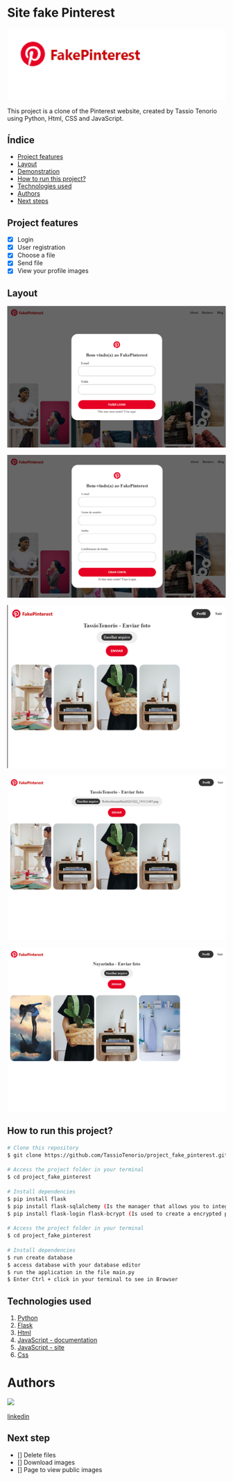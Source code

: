 # Site fake Pinterest
<img style="width:600px" src="img/banner2.png">



This project is a clone of the Pinterest website,
created by Tassio Tenorio using Python, Html, CSS and JavaScript.

## Índice

- <a href="#functionalities">Project features</a>
- <a href="#layout">Layout</a>
- <a href="#demonstration">Demonstration</a>
- <a href="#run">How to run this project?</a>
- <a href="#tecnologies">Technologies used</a>
- <a href="#author">Authors</a>
- <a href="#steps">Next steps</a>

## Project features

-[x] Login
-[x] User registration
-[x] Choose a file
-[x] Send file
-[x] View your profile images

## Layout

![Login screen ](img/registration%20screen.png)

![Registration screen](img/registration_screen.png)

![choose file screen](img/profile_screen.png)


![send file](img/send_screen.png)


![profile images](img/images.png)


## How to run this project?

```bash
# Clone this repository
$ git clone https://github.com/TassioTenorio/project_fake_pinterest.git

# Access the project folder in your terminal
$ cd project_fake_pinterest

# Install dependencies
$ pip install flask
$ pip install flask-sqlalchemy (Is the manager that allows you to integrate with the database)
$ pip install flask-login flask-bcrypt (Is used to create a encrypted password)

# Access the project folder in your terminal
$ cd project_fake_pinterest

# Install dependencies
$ run create database
$ access database with your database editor
$ run the application in the file main.py
$ Enter Ctrl + click in your terminal to see in Browser
```

## Technologies used
1. [Python](https://www.python.org/)
2. [Flask](https://flask.palletsprojects.com/en/3.0.x/)
3. [Html](https://www.w3schools.com/html/)
4. [JavaScript - documentation](https://developer.mozilla.org/pt-BR/docs/Web/JavaScript)
5. [JavaScript - site](https://www.javascript.com/)
6. [Css](https://www.w3schools.com/cssref/index.php)


# Authors

<img style="width:200px" src="https://media.licdn.com/dms/image/D4D03AQES2s16Mw-7Ww/profile-displayphoto-shrink_400_400/0/1700494198195?e=1707350400&v=beta&t=NQ-uLfq4nY7uD6QEKvUgjHYNDGNa6un1P80l_63E-7A">

[linkedin](www.linkedin.com/in/tassiotenorio)

## Next step

- [] Delete files
- [] Download images
- [] Page to view public images


